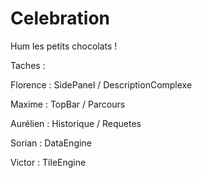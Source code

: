 Celebration
===========

Hum les petits chocolats !


Taches : 

  Florence :  SidePanel / DescriptionComplexe
  
  Maxime :    TopBar / Parcours
  
  Aurélien :  Historique / Requetes
  
  Sorian :    DataEngine
  
  Victor :    TileEngine
